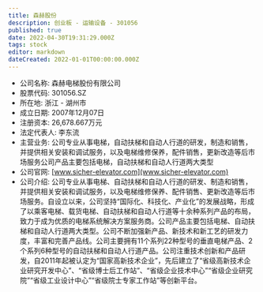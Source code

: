 ```yaml
---
title: 森赫股份
description: 创业板 - 运输设备 - 301056
published: true
date: 2022-04-30T19:31:29.000Z
tags: stock
editor: markdown
dateCreated: 2022-01-01T00:00:00.000Z
---
```


- 公司名称: 森赫电梯股份有限公司
- 股票代码: 301056.SZ
- 所在地: 浙江 - 湖州市
- 成立日期: 2007年12月07日
- 注册资本: 26,678.667万元
- 法定代表人: 李东流
- 主营业务: 公司专业从事电梯，自动扶梯和自动人行道的研发，制造和销售，并提供相关安装和调试服务，以及电梯维修保养，配件销售，更新改造等后市场服务公司产品主要包括电梯，自动扶梯和自动人行道两大类型
- 公司官网: [www.sicher-elevator.com](www.sicher-elevator.com)
- 公司介绍: 公司专业从事电梯、自动扶梯和自动人行道的研发、制造和销售，并提供相关安装和调试服务，以及电梯维修保养、配件销售、更新改造等后市场服务。自设立以来，公司坚持“国际化、科技化、产业化”的发展战略，形成了以乘客电梯、载货电梯、自动扶梯和自动人行道等十余种系列产品的布局，致力于成为优质的电梯系统解决方案服务商。公司产品主要包括电梯、自动扶梯和自动人行道两大类型。公司不断加强新产品、新技术和新工艺的研发力度，丰富和完善产品线。公司主要拥有11个系列22种型号的垂直电梯产品、2个系列6种型号的自动扶梯和自动人行道产品。公司注重技术创新和产品研发，自2011年起被认定为“国家高新技术企业”，先后建立了“省级高新技术企业研究开发中心”、“省级博士后工作站”、“省级企业技术中心”“省级企业研究院”“省级工业设计中心”“省级院士专家工作站”等创新平台。



